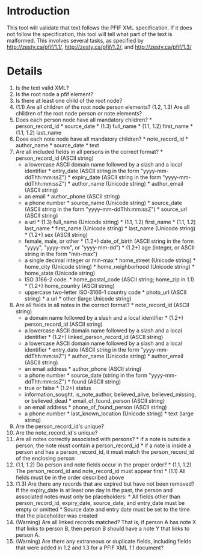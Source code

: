 # Introduction #

This tool will validate that text follows the PFIF XML specification.  If it does not follow the specification, this tool will tell what part of the text is malformed.  This involves several tasks, as specified by http://zesty.ca/pfif/1.1/, http://zesty.ca/pfif/1.2/, and http://zesty.ca/pfif/1.3/

# Details #
  1. Is the text valid XML?
  1. Is the root node a pfif element?
  1. Is there at least one child of the root node?
  1. (1.1) Are all children of the root node person elements?  (1.2, 1.3) Are all children of the root node person or note elements?
  1. Does each person node have all mandatory children?
    * person\_record\_id
    * source\_date
    * (1.3) full\_name
    * (1.1, 1.2) first\_name
    * (1.1, 1.2) last\_name
  1. Does each note node have all mandatory children?
    * note\_record\_id
    * author\_name
    * source\_date
    * text
  1. Are all included fields in all persons in the correct format?
    * person\_record\_id (ASCII string)
      * a lowercase ASCII domain name followed by a slash and a local identifier
    * entry\_date (ASCII string in the form "yyyy-mm-ddThh:mm:ssZ")
    * expiry\_date (ASCII string in the form "yyyy-mm-ddThh:mm:ssZ")
    * author\_name (Unicode string)
    * author\_email (ASCII string)
      * an email
    * author\_phone (ASCII string)
      * a phone number
    * source\_name (Unicode string)
    * source\_date (ASCII string in the form "yyyy-mm-ddThh:mm:ssZ")
    * source\_url (ASCII string)
      * a url
    * (1.3) full\_name (Unicode string)
    * (1.1, 1.2) first\_name
    * (1.1, 1.2) last\_name
    * first\_name (Unicode string)
    * last\_name (Unicode string)
    * (1.2+) sex (ASCII string)
      * female, male, or other
    * (1.2+) date\_of\_birth (ASCII string in the form "yyyy", "yyyy-mm", or "yyyy-mm-dd")
    * (1.2+) age (integer, or ASCII string in the form "min-max")
      * a single decimal integer or min-max
    * home\_street (Unicode string)
    * home\_city (Unicode string)
    * home\_neighborhood (Unicode string)
    * home\_state (Unicode string)
      * ISO 3166-2 code.
    * home\_postal\_code (ASCII string; home\_zip in 1.1)
    * (1.2+) home\_country (ASCII string)
      * uppercase two-letter ISO-3166-1 country code
    * photo\_url (ASCII string)
    * a url
    * other (large Unicode string)
  1. Are all fields in all notes in the correct format?
    * note\_record\_id (ASCII string)
      * a domain name followed by a slash and a local identifier
    * (1.2+) person\_record\_id (ASCII string)
      * a lowercase ASCII domain name followed by a slash and a local identifier
    * (1.2+) linked\_person\_record\_id (ASCII string)
      * a lowercase ASCII domain name followed by a slash and a local identifier
    * entry\_date (ASCII string in the form "yyyy-mm-ddThh:mm:ssZ")
    * author\_name (Unicode string)
    * author\_email (ASCII string)
      * an email address
    * author\_phone (ASCII string)
      * a phone number
    * source\_date (string in the form "yyyy-mm-ddThh:mm:ssZ")
    * found (ASCII string)
      * true or false
    * (1.2+) status
      * information\_sought, is\_note\_author, believed\_alive, believed\_missing, or believed\_dead
    * email\_of\_found\_person (ASCII string)
      * an email address
    * phone\_of\_found\_person (ASCII string)
      * a phone number
    * last\_known\_location (Unicode string)
    * text (large string)
  1. Are the person\_record\_id's unique?
  1. Are the note\_record\_id's unique?
  1. Are all notes correctly associated with persons?
    * if a note is outside a person, the note must contain a person\_record\_id
    * if a note is inside a person and has a person\_record\_id, it must match the person\_record\_id of the enclosing person
  1. (1.1, 1.2) Do person and note fields occur in the proper order?
    * (1.1, 1.2) The person\_record\_id and note\_record\_id must appear first
    * (1.1) All fields must be in the order described above
  1. (1.3) Are there any records that are expired but have not been removed? If the expiry\_date is at least one day in the past, the person and associated notes must only be placeholders:
    * All fields other than person\_record\_id, expiry\_date, source\_date, and entry\_date must be empty or omitted
    * Source date and entry date must be set to the time that the placeholder was created
  1. (Warning) Are all linked records matched?  That is, if person A has note X that links to person B, then person B should have a note Y that links to person A.
  1. (Warning) Are there any extraneous or duplicate fields, including fields that were added in 1.2 and 1.3 for a PFIF XML 1.1 document?